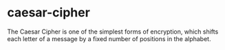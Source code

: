 # caesar-cipher
The Caesar Cipher is one of the simplest forms of encryption, which shifts each letter of a message by a fixed number of positions in the alphabet.

